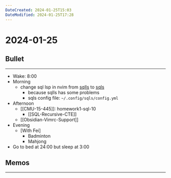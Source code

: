```yaml
---
DateCreated: 2024-01-25T15:03
DateModified: 2024-01-25T17:28
---
```

# 2024-01-25

## Bullet
---
- Wake: 8:00
- Morning
	- change sql lsp in nvim from [sqlls](https://github.com/joe-re/sql-language-server) to [sqls](https://github.com/mattn/go-sqlite3)
		- because sqlls has some problems
		- sqls config file: `~/.config/sqls/config.yml`
- Afternoon
	- [[CMU-15-445]]: homework1-sql-10
		- [[SQL-Recursive-CTE]]
	- [[Obsidian-Vimrc-Support]]
- Evening
	- [With Fei]
		- Badminton
		- Mahjong
- Go to bed at 24:00 but sleep at 3:00
## Memos
---
